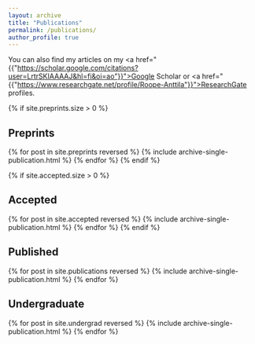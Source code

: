 ```yaml
---
layout: archive
title: "Publications"
permalink: /publications/
author_profile: true
---
```


You can also find my articles on my <a href="{{"https://scholar.google.com/citations?user=LrtrSKIAAAAJ&hl=fi&oi=ao"}}">Google Scholar</a> or <a href="{{"https://www.researchgate.net/profile/Roope-Anttila"}}">ResearchGate</a> profiles.

{% if site.preprints.size > 0 %}
## Preprints
{% for post in site.preprints reversed %} {% include archive-single-publication.html %} {% endfor %}
{% endif %}

{% if site.accepted.size > 0 %}
## Accepted
{% for post in site.accepted reversed %} {% include archive-single-publication.html %} {% endfor %}
{% endif %}

## Published
{% for post in site.publications reversed %} {% include archive-single-publication.html %} {% endfor %}

## Undergraduate
{% for post in site.undergrad reversed %} {% include archive-single-publication.html %} {% endfor %}